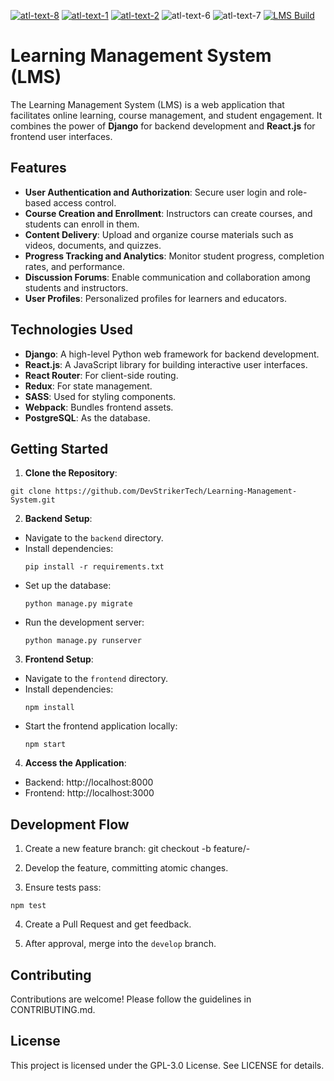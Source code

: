[![atl-text-8](https://img.shields.io/badge/Version-4.2.7-blueviolet?logo=Django&style=flat)](https://www.djangoproject.com/) [![atl-text-1](https://img.shields.io/badge/Version-18-blue?logo=React&style=flat)](https://react.dev/) [![atl-text-2](https://img.shields.io/badge/Version-3.10.12-red?logo=Python&style=flat)](https://www.python.org/) ![atl-text-6](https://img.shields.io/badge/license-GPL-lightgrey) ![atl-text-7](https://img.shields.io/badge/coverage-94-green) [![LMS Build](https://github.com/DevStrikerTech/Learning-Management-System/actions/workflows/build.yml/badge.svg)](https://github.com/DevStrikerTech/Learning-Management-System/actions/workflows/build.yml)

# Learning Management System (LMS)

The Learning Management System (LMS) is a web application that facilitates online learning, course management, and student engagement. It combines the power of **Django** for backend development and **React.js** for frontend user interfaces.

## Features

- **User Authentication and Authorization**: Secure user login and role-based access control.
- **Course Creation and Enrollment**: Instructors can create courses, and students can enroll in them.
- **Content Delivery**: Upload and organize course materials such as videos, documents, and quizzes.
- **Progress Tracking and Analytics**: Monitor student progress, completion rates, and performance.
- **Discussion Forums**: Enable communication and collaboration among students and instructors.
- **User Profiles**: Personalized profiles for learners and educators.

## Technologies Used

- **Django**: A high-level Python web framework for backend development.
- **React.js**: A JavaScript library for building interactive user interfaces.
- **React Router**: For client-side routing.
- **Redux**: For state management.
- **SASS**: Used for styling components.
- **Webpack**: Bundles frontend assets.
- **PostgreSQL**: As the database.

## Getting Started

1. **Clone the Repository**:

```
git clone https://github.com/DevStrikerTech/Learning-Management-System.git
```

2. **Backend Setup**:

- Navigate to the `backend` directory.
- Install dependencies:
  ```
  pip install -r requirements.txt
  ```
- Set up the database:
  ```
  python manage.py migrate
  ```
- Run the development server:
  ```
  python manage.py runserver
  ```

3. **Frontend Setup**:

- Navigate to the `frontend` directory.
- Install dependencies:
  ```
  npm install
  ```
- Start the frontend application locally:
  ```
  npm start
  ```

4. **Access the Application**:

- Backend: http://localhost:8000
- Frontend: http://localhost:3000

## Development Flow

1. Create a new feature branch:
   git checkout -b feature/<issue-number>-<short-description>

2. Develop the feature, committing atomic changes.

3. Ensure tests pass:

```
npm test
```

4. Create a Pull Request and get feedback.

5. After approval, merge into the `develop` branch.

## Contributing

Contributions are welcome! Please follow the guidelines in CONTRIBUTING.md.

## License

This project is licensed under the GPL-3.0 License. See LICENSE for details.
